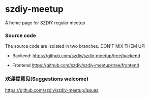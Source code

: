 # szdiy-meetup
A home page for SZDIY regular meetup


### Source code

The source code are isolated in two branches. DON'T MIX THEM UP!

 * Backend: <https://github.com/szdiy/szdiy-meetup/tree/backend>

 * Frontend <https://github.com/szdiy/szdiy-meetup/tree/frontend>



### 欢迎提意见(Suggestions welcome)

https://github.com/szdiy/szdiy-meetup/issues
